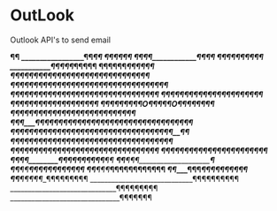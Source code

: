 # OutLook
Outlook API's to send email 

__________________¶________________¶
_________________¶¶________________¶¶
_______________¶¶¶__________________¶¶¶
_____________¶¶¶¶____________________¶¶¶¶
____________¶¶¶¶¶____________________¶¶¶¶¶
___________¶¶¶¶¶______________________¶¶¶¶¶
__________¶¶¶¶¶¶______________________¶¶¶¶¶¶
__________¶¶¶¶¶¶¶__¶¶¶¶¶¶¶¶¶¶¶¶¶¶¶¶__¶¶¶¶¶¶¶
__________¶¶¶¶¶¶¶¶¶¶¶¶¶¶¶¶¶¶¶¶¶¶¶¶¶¶¶¶¶¶¶¶¶¶
___________¶¶¶¶¶¶¶¶¶¶¶¶¶¶¶¶¶¶¶¶¶¶¶¶¶¶¶¶¶¶¶¶
____________¶¶¶¶¶¶¶¶____¶¶¶¶¶¶____¶¶¶¶¶¶¶¶
___¶________¶¶¶¶¶¶¶______¶¶¶¶______¶¶¶¶¶¶¶
___¶_______¶¶¶¶¶¶¶¶___O_¶¶¶¶¶__O__¶¶¶¶¶¶¶¶
__¶¶¶______¶¶¶¶¶¶¶¶¶____¶¶¶¶¶¶____¶¶¶¶¶¶¶¶¶
__¶¶¶_____¶¶¶¶¶¶¶¶¶¶¶¶¶¶¶¶¶¶¶¶¶¶¶¶¶¶¶¶¶¶¶¶¶¶
_¶¶¶¶¶____¶¶¶¶¶¶¶¶¶¶¶¶¶¶¶¶¶¶¶¶¶¶¶¶¶¶¶¶¶¶__¶¶
_¶¶¶¶¶____¶¶¶__¶¶¶¶¶¶¶¶¶¶¶¶¶¶¶¶¶¶¶¶¶¶¶¶__¶¶¶
___¶¶_____¶¶¶__¶¶¶¶¶¶¶¶¶¶¶¶¶¶¶¶¶¶¶¶¶¶¶¶__¶¶¶
___¶¶______¶¶¶_____¶¶¶¶¶¶¶¶¶¶¶¶¶¶¶¶_____¶¶
____¶¶______¶¶________¶¶¶¶¶¶¶¶¶¶_______¶¶
_____¶¶______¶¶¶_______________________¶
_____¶¶________¶¶____¶¶¶¶¶¶¶¶¶¶¶______¶
______¶¶________¶¶¶_____¶¶¶¶¶¶¶¶¶¶¶__¶
_______¶¶__________¶¶¶_____¶¶¶¶¶¶¶¶¶¶
_________¶¶___________¶¶¶¶¶__¶¶¶¶¶¶¶¶¶
_____________________________¶¶¶¶¶¶¶¶¶¶
______________________________¶¶¶¶¶¶¶¶¶
_______________________________¶¶¶¶¶¶¶
